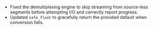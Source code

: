 - Fixed the demultiplexing engine to skip streaming from source-less segments before attempting I/O and correctly report progress.
- Updated `safe_float` to gracefully return the provided default when conversion fails.
